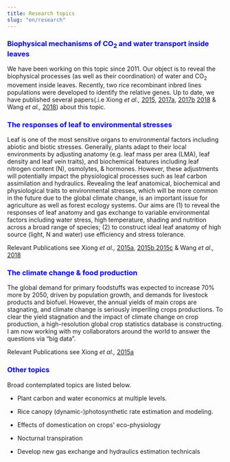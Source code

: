 ```yaml
---
title: Research topics
slug: "en/research"
---
```


  

### <span style = "color:blue"> Biophysical mechanisms of CO<sub>2</sub> and water transport inside leaves </span>

We have been working on this topic since 2011. Our object is to reveal the biophysical processes (as well as their coordination) of water and CO<sub>2</sub> movement inside leaves. Recently, two rice recombinant inbred lines populations were developed to identify the relative genes. Up to date, we have published several papers(.i.e Xiong _et al.,_ [2015](https://doi.org/10.1093/jxb/eru434), [2017a](https://doi.org/10.1111/nph.14186), [2017b](https://doi.org/10.1038/s41598-017-06460-0) [2018](https://doi.org/10.1111/pce.13111) & Wang _et al.,_ [2018](https://doi.org/10.1093/jxb/ery188)) about this topic. 



### <span style = "color:blue"> The responses of leaf to environmental stresses </span>

Leaf is one of the most sensitive organs to environmental factors including abiotic and biotic stresses. Generally, plants adapt to their local environments by adjusting anatomy (e.g. leaf mass per area (LMA), leaf density and leaf vein traits), and biochemical features including leaf nitrogen content (N), osmolytes, & hormones. However, these adjustments will potentially impact the physiological processes such as leaf carbon assimilation and hydraulics. Revealing the leaf anatomical, biochemical and physiological traits to environmental stresses, which will be more common in the future due to the global climate change, is an important issue for agriculture as well as forest ecology systems. Our aims are (1) to reveal the responses of leaf anatomy and gas exchange to variable environmental factors including water stress, high temperature, shading and nutrition across a broad range of species; (2) to construct ideal leaf anatomy of high source (light, N and water) use efficiency and stress tolerance. 

Relevant Publications see Xiong _et al.,_ [2015a](https://doi.org/10.1111/pce.12558), [2015b](https://doi.org/10.1038/srep13389),[2015c](http://doi.org/10.1071/FP14166) & Wang _et al.,_ [2018](http://doi.org/10.1111/ppl.12653)




### <span style = "color:blue"> The climate change & food production </span>

The global demand for primary foodstuffs was expected to increase 70% more by 2050, driven by population growth, and demands for livestock products and biofuel. However, the annual yields of main crops are stagnating, and climate change is seriously imperiling crops productions. To clear the yield stagnation and the impact of climate change on crop production, a high-resolution global crop statistics database is constructing. I am now working with my collaborators around the world to answer the questions via “big data”.

Relevant Publications see Xiong _et al.,_ [2015a](https://doi.org/10.1016/j.envexpbot.2017.06.007)


### <span style = "color:blue"> Other topics </span>

Broad contemplated topics are listed below. 

- Plant carbon and water economics at multiple levels.

- Rice canopy (dynamic-)photosynthetic rate estimation and modeling.

- Effects of domestication on crops' eco-physiology

- Nocturnal transpiration 

- Develop new gas exchange and hydraulics estimation technicals



</br>

